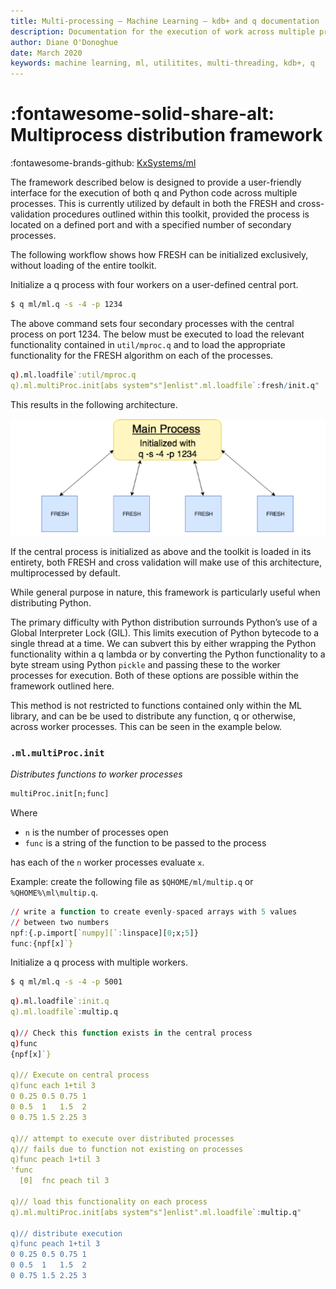 ```yaml
---
title: Multi-processing – Machine Learning – kdb+ and q documentation
description: Documentation for the execution of work across multiple processes via embedPy or q.
author: Diane O'Donoghue
date: March 2020
keywords: machine learning, ml, utilitites, multi-threading, kdb+, q
---
```

# :fontawesome-solid-share-alt: Multiprocess distribution framework


:fontawesome-brands-github:
[KxSystems/ml](https://github.com/kxsystems/ml/)


The framework described below is designed to provide a user-friendly interface for the execution of both q and Python code across multiple processes. This is currently utilized by default in both the FRESH and cross-validation procedures outlined within this toolkit, provided the process is located on a defined port and with a specified number of secondary processes.

The following workflow shows how FRESH can be initialized exclusively, without loading of the entire toolkit.

Initialize a q process with four workers on a user-defined central port.

``` bash
$ q ml/ml.q -s -4 -p 1234
```

The above command sets four secondary processes with the central process on port 1234. The below must be executed to load the relevant functionality contained in `util/mproc.q` and to load the appropriate functionality for the FRESH algorithm on each of the processes.

```q
q).ml.loadfile`:util/mproc.q
q).ml.multiProc.init[abs system"s"]enlist".ml.loadfile`:fresh/init.q"
```

This results in the following architecture.

![Figure 1](../img/multiprocess.png)

If the central process is initialized as above and the toolkit is loaded in its entirety, both FRESH and cross validation will make use of this architecture, multiprocessed by default.

While general purpose in nature, this framework is particularly useful when distributing Python.

The primary difficulty with Python distribution surrounds Python’s use of a Global Interpreter Lock (GIL). This limits execution of Python bytecode to a single thread at a time. We can subvert this by either wrapping the Python functionality within a q lambda or by converting the Python functionality to a byte stream using Python `pickle` and passing these to the worker processes for execution. Both of these options are possible within the framework outlined here.

This method is not restricted to functions contained only within the ML library, and can be be used to distribute any function, q or otherwise, across worker processes. This can be seen in the example below.


### `.ml.multiProc.init`

_Distributes functions to worker processes_

```txt
multiProc.init[n;func]
```

Where 

- `n` is the number of processes open
- `func` is a string of the function to be passed to the process

has each of the `n` worker processes evaluate `x`.

Example: create the following file as `$QHOME/ml/multip.q` or `%QHOME%\ml\multip.q`.

```q 
// write a function to create evenly-spaced arrays with 5 values
// between two numbers 
npf:{.p.import[`numpy][`:linspace][0;x;5]}
func:{npf[x]`}
```

Initialize a q process with multiple workers.

```bash
$ q ml/ml.q -s -4 -p 5001
```
```q
q).ml.loadfile`:init.q
q).ml.loadfile`:multip.q

q)// Check this function exists in the central process
q)func
{npf[x]`}

q)// Execute on central process
q)func each 1+til 3
0 0.25 0.5 0.75 1
0 0.5  1   1.5  2
0 0.75 1.5 2.25 3

q)// attempt to execute over distributed processes 
q)// fails due to function not existing on processes
q)func peach 1+til 3
'func
  [0]  fnc peach til 3

q)// load this functionality on each process
q).ml.multiProc.init[abs system"s"]enlist".ml.loadfile`:multip.q"

q)// distribute execution
q)func peach 1+til 3
0 0.25 0.5 0.75 1
0 0.5  1   1.5  2
0 0.75 1.5 2.25 3
```
